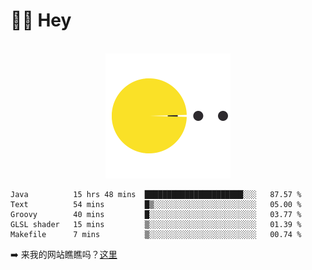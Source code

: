 
# 👋🏻 Hey
<div align="center">
	<br>
	<img src="https://raw.githubusercontent.com/Aniket965/Aniket965/master/pacman.svg?sanitize=true" width="200" height="200">
	<br>
</div>

<!--START_SECTION:waka-->
```text
Java          15 hrs 48 mins  ██████████████████████░░░   87.57 % 
Text          54 mins         █▒░░░░░░░░░░░░░░░░░░░░░░░   05.00 % 
Groovy        40 mins         █░░░░░░░░░░░░░░░░░░░░░░░░   03.77 % 
GLSL shader   15 mins         ▒░░░░░░░░░░░░░░░░░░░░░░░░   01.39 % 
Makefile      7 mins          ▒░░░░░░░░░░░░░░░░░░░░░░░░   00.74 % 
```
<!--END_SECTION:waka-->

 ➡️  来我的网站瞧瞧吗？[这里](https://www.shaolongfei.com)
